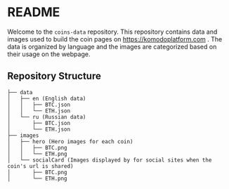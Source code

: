 # README

Welcome to the `coins-data` repository. This repository contains data and images used to build the coin pages on https://komodoplatform.com . The data is organized by language and the images are categorized based on their usage on the webpage.

## Repository Structure

```
├── data
│   ├── en (English data)
│   │   ├── BTC.json
│   │   └── ETH.json
│   └── ru (Russian data)
│       ├── BTC.json
│       └── ETH.json
├── images
│   ├── hero (Hero images for each coin)
│   │   ├── BTC.png
│   │   └── ETH.png
│   └── socialCard (Images displayed by for social sites when the coin's url is shared)
│       ├── BTC.png
│       └── ETH.png
```
